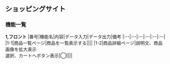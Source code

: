 ## ショッピングサイト
### 機能一覧
**1,フロント**
|番号|機能名|内容|データ入力|データ出力|備考
|:--|:--|:--|:--|:--|:--|
|1-1|商品一覧ページ|商品を一覧表示する||||
|1-2|商品詳細ページ|説明文、商品画像を拡大表示<br>選択、カートへボタン表示|◯||||
